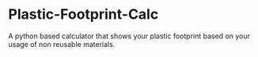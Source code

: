 # Plastic-Footprint-Calc
A python based calculator that shows your plastic footprint based on your usage of non reusable materials.
